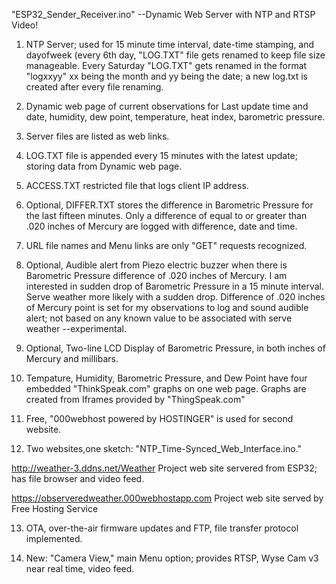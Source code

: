 

"ESP32_Sender_Receiver.ino" --Dynamic Web Server with NTP and RTSP Video!


1. NTP Server; used for 15 minute time interval, date-time stamping, and dayofweek (every 6th
day, "LOG.TXT" file gets renamed to keep file size manageable. Every Saturday "LOG.TXT" gets
renamed in the format "logxxyy" xx being the month and yy being the date; a new log.txt is
created after every file renaming.

2. Dynamic web page of current observations for Last update time and date, humidity, dew
point, temperature, heat index, barometric pressure.

3. Server files are listed as web links.

4. LOG.TXT file is appended every 15 minutes with the latest update; storing data from Dynamic
web page.

5. ACCESS.TXT restricted file that logs client IP address.

6. Optional, DIFFER.TXT stores the difference in Barometric Pressure for the last fifteen 
minutes. Only a difference of equal to or greater than .020 inches of Mercury are logged 
with difference, date and time.

7. URL file names and Menu links are only "GET" requests recognized.

8. Optional, Audible alert from Piezo electric buzzer when there is Barometric Pressure 
difference of .020 inches of Mercury. I am interested in sudden drop of Barometric Pressure in 
a 15 minute interval. Serve weather more likely with a sudden drop. Difference of .020 inches 
of Mercury point is set for my observations to log and sound audible alert; not based on any 
known value to be associated with serve weather --experimental.

9. Optional, Two-line LCD Display of Barometric Pressure, in both inches of Mercury and millibars.

10. Tempature, Humidity, Barometric Pressure, and Dew Point have four embedded "ThinkSpeak.com"
graphs on one web page. Graphs are created from Iframes provided by "ThingSpeak.com"

11. Free, "000webhost powered by HOSTINGER" is used for second website.

12. Two websites,one sketch: "NTP_Time-Synced_Web_Interface.ino."

 http://weather-3.ddns.net/Weather  Project web site servered from ESP32; has file browser and 
 video feed.

 https://observeredweather.000webhostapp.com   Project web site served by Free Hosting Service

13.  OTA, over-the-air firmware updates and FTP, file transfer protocol implemented.

14.  New:  "Camera View," main Menu option; provides RTSP, Wyse Cam v3 near real time, video feed.



